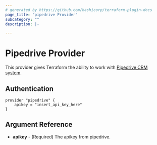 ```yaml
---
# generated by https://github.com/hashicorp/terraform-plugin-docs
page_title: "pipedrive Provider"
subcategory: ""
description: |-

---
```


# Pipedrive Provider

This provider gives Terraform the ability to work with [Pipedrive CRM system](https://www.pipedrive.com/en/about).

<!-- schema generated by tfplugindocs -->
## Authentication

```hcl
provider "pipedrive" {
    apikey = "insert_api_key_here"
}
```

## Argument Reference

* **apikey** - (Required) The apikey from pipedrive.
